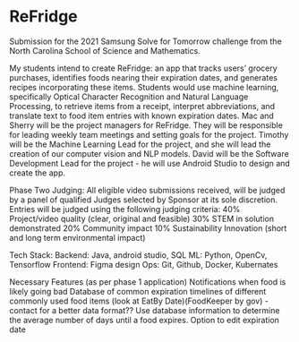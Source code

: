 # ReFridge

Submission for the 2021 Samsung Solve for Tomorrow challenge from the North Carolina School of Science and Mathematics.

My students intend to create ReFridge: an app that tracks users’ grocery purchases, identifies foods nearing their expiration dates, and generates recipes incorporating these items. Students would use machine learning, specifically Optical Character Recognition and Natural Language Processing, to retrieve items from a receipt, interpret abbreviations, and translate text to food item entries with known expiration dates.
Mac and Sherry will be the project managers for ReFridge. They will be responsible for leading weekly team meetings and setting goals for the project. Timothy will be the Machine Learning Lead for the project, and she will lead the creation of our computer vision and NLP models. David will be the Software Development Lead for the project - he will use Android Studio to design and create the app.

Phase Two Judging:
All eligible video submissions received, will be judged by a panel of qualified Judges
selected by Sponsor at its sole discretion.
Entries will be judged using the following judging criteria:
40% Project/video quality (clear, original and feasible)
30% STEM in solution demonstrated
20% Community impact
10% Sustainability Innovation (short and long term environmental impact)

Tech Stack:
Backend: Java, android studio, SQL
ML: Python, OpenCv, Tensorflow
Frontend: Figma design
Ops: Git, Github, Docker, Kubernates


Necessary Features (as per phase 1 application)
Notifications when food is likely going bad
Database of common expiration timelines of different commonly used food items (look at EatBy Date)(FoodKeeper by gov) - contact for a better data format??
Use database information to determine the average number of days until a food expires.
Option to edit expiration date
